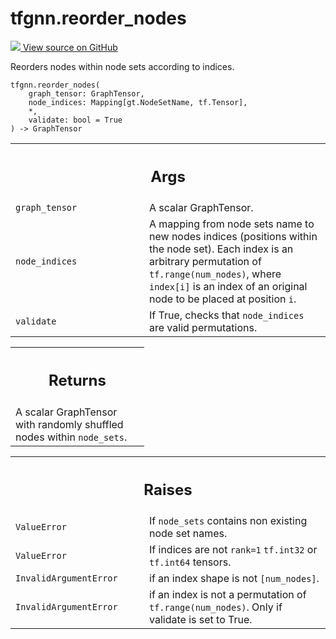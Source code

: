 # tfgnn.reorder_nodes

<!-- Insert buttons and diff -->

<a target="_blank" href="https://github.com/tensorflow/gnn/tree/master/tensorflow_gnn/graph/graph_tensor_ops.py#L445-L542">
<img src="https://www.tensorflow.org/images/GitHub-Mark-32px.png" /> View source
on GitHub </a>

Reorders nodes within node sets according to indices.

<pre class="devsite-click-to-copy prettyprint lang-py tfo-signature-link">
<code>tfgnn.reorder_nodes(
    graph_tensor: GraphTensor,
    node_indices: Mapping[gt.NodeSetName, tf.Tensor],
    *,
    validate: bool = True
) -> GraphTensor
</code></pre>

<!-- Placeholder for "Used in" -->

<!-- Tabular view -->
 <table class="responsive fixed orange">
<colgroup><col width="214px"><col></colgroup>
<tr><th colspan="2"><h2 class="add-link">Args</h2></th></tr>

<tr>
<td>
<code>graph_tensor</code><a id="graph_tensor"></a>
</td>
<td>
A scalar GraphTensor.
</td>
</tr><tr>
<td>
<code>node_indices</code><a id="node_indices"></a>
</td>
<td>
A mapping from node sets name to new nodes indices (positions
within the node set). Each index is an arbitrary permutation of
<code>tf.range(num_nodes)</code>, where <code>index[i]</code> is an index of an original node
to be placed at position <code>i</code>.
</td>
</tr><tr>
<td>
<code>validate</code><a id="validate"></a>
</td>
<td>
If True, checks that <code>node_indices</code> are valid permutations.
</td>
</tr>
</table>

<!-- Tabular view -->

 <table class="responsive fixed orange">
<colgroup><col width="214px"><col></colgroup>
<tr><th colspan="2"><h2 class="add-link">Returns</h2></th></tr>
<tr class="alt">
<td colspan="2">
A scalar GraphTensor with randomly shuffled nodes within <code>node_sets</code>.
</td>
</tr>

</table>

<!-- Tabular view -->
 <table class="responsive fixed orange">
<colgroup><col width="214px"><col></colgroup>
<tr><th colspan="2"><h2 class="add-link">Raises</h2></th></tr>

<tr>
<td>
<code>ValueError</code><a id="ValueError"></a>
</td>
<td>
If <code>node_sets</code> contains non existing node set names.
</td>
</tr><tr>
<td>
<code>ValueError</code><a id="ValueError"></a>
</td>
<td>
If indices are not <code>rank=1</code> <code>tf.int32</code> or <code>tf.int64</code> tensors.
</td>
</tr><tr>
<td>
<code>InvalidArgumentError</code><a id="InvalidArgumentError"></a>
</td>
<td>
if an index shape is not <code>[num_nodes]</code>.
</td>
</tr><tr>
<td>
<code>InvalidArgumentError</code><a id="InvalidArgumentError"></a>
</td>
<td>
if an index is not a permutation of
<code>tf.range(num_nodes)</code>. Only if validate is set to True.
</td>
</tr>
</table>
